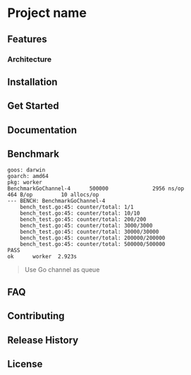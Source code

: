 # Project name

## Features

### Architecture

## Installation

## Get Started

## Documentation

## Benchmark

    goos: darwin
    goarch: amd64
    pkg: worker
    BenchmarkGoChannel-4      500000              2956 ns/op             464 B/op         10 allocs/op
    --- BENCH: BenchmarkGoChannel-4
        bench_test.go:45: counter/total: 1/1
        bench_test.go:45: counter/total: 10/10
        bench_test.go:45: counter/total: 200/200
        bench_test.go:45: counter/total: 3000/3000
        bench_test.go:45: counter/total: 30000/30000
        bench_test.go:45: counter/total: 200000/200000
        bench_test.go:45: counter/total: 500000/500000
    PASS
    ok      worker  2.923s

> Use Go channel as queue

## FAQ

## Contributing

## Release History

## License


